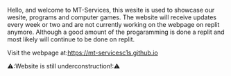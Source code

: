 Hello, and welcome to MT-Services, this wesite is used to showcase our
wesite, programs and computer games. The website will receive updates every 
week or two and are not currently working on the webpage on replit anymore. 
Although a good amount of the progaramming is done a replit and most likely will
continue to be done on replit.

Visit the webpage at:https://mt-servicesc1s.github.io

⚠️:Website is still underconstruction!:⚠️
